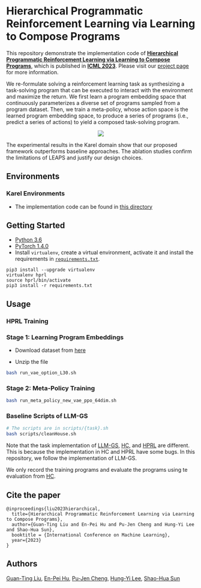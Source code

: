 # Hierarchical Programmatic Reinforcement Learning via Learning to Compose Programs
This repository demonstrate the implementation code of [**Hierarchical Programmatic Reinforcement Learning via Learning to Compose Programs**](https://arxiv.org/abs/2301.12950), which is published in [**ICML 2023**](https://icml.cc/Conferences/2023). Please visit our [project page](https://nturobotlearninglab.github.io/hprl/) for more information.

We re-formulate solving a reinforcement learning task as synthesizing a task-solving program that can be executed to interact with the environment and maximize the return. We first learn a program embedding space that continuously parameterizes a diverse set of programs sampled from a program dataset. Then, we train a meta-policy, whose action space is the learned program embedding space, to produce a series of programs (i.e., predict a series of actions) to yield a composed task-solving program.

<p align="center">
	<img src="docs/img/model.png">
</p>

The experimental results in the Karel domain show that our proposed framework outperforms baseline approaches. The ablation studies confirm the limitations of LEAPS and justify our design choices.


## Environments
### Karel Environments
- The implementation code can be found in [this directory](./karel_env)

## Getting Started

- [Python 3.6](https://www.python.org/downloads/release/python-360/)
- [PyTorch 1.4.0](https://pytorch.org/get-started/previous-versions/#v140)
- Install `virtualenv`, create a virtual environment, activate it and install the requirements in [`requirements.txt`](requirements.txt).

```
pip3 install --upgrade virtualenv
virtualenv hprl
source hprl/bin/activate
pip3 install -r requirements.txt
```

## Usage

### HPRL Training

### Stage 1: Learning Program Embeddings

- Download dataset from [here](https://u.pcloud.link/publink/show?code=XZ2NVIVZAqHlzGwTP7XaaLezvVIwP8mJnpYk)

- Unzip the file 

```bash
bash run_vae_option_L30.sh
```

### Stage 2: Meta-Policy Training
```bash
bash run_meta_policy_new_vae_ppo_64dim.sh
```

### Baseline Scripts of LLM-GS
```bash
# The scripts are in scripts/{task}.sh
bash scripts/cleanHouse.sh
```

Note that the task implementation of [LLM-GS](https://arxiv.org/abs/2405.16450), [HC](https://arxiv.org/abs/2410.12166), and [HPRL](https://arxiv.org/abs/2301.12950) are different. This is because the implementation in HC and HPRL have some bugs. In this repository, we follow the implementation of LLM-GS.

We only record the training programs and evaluate the programs using te evaluation from [HC](https://arxiv.org/abs/2410.12166). 


## Cite the paper
```
@inproceedings{liu2023hierarchical, 
  title={Hierarchical Programmatic Reinforcement Learning via Learning to Compose Programs}, 
  author={Guan-Ting Liu and En-Pei Hu and Pu-Jen Cheng and Hung-Yi Lee and Shao-Hua Sun}, 
  booktitle = {International Conference on Machine Learning}, 
  year={2023} 
}
```

## Authors
[Guan-Ting Liu](https://dannyliu15.github.io/), [En-Pei Hu](https://guapaqaq.github.io/), [Pu-Jen Cheng](https://www.csie.ntu.edu.tw/~pjcheng/), [Hung-Yi Lee](https://speech.ee.ntu.edu.tw/~hylee/index.php), [Shao-Hua Sun](https://shaohua0116.github.io/)
